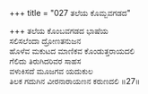 +++
title = "027 ತಲೆಯ ಕೊಮ್ಬವಗಡದ"

+++
ತಲೆಯ ಕೊಂಬವಗಡದ ಭಾಷೆಯ  
ಸಲಿಸಲೆಂದಾ ದ್ರೋಣತನುಜನ  
ಹೊಳೆವ ಮಕುಟದ ಮಾಣಿಕವ ಕೊಂಡುತ್ತರಾಯದಲಿ  
ಗೆಲಿದು ತಿರುಗಿದರಿವರ ಸಾಹಸ  
ವಳುಕಿಸದೆ ಮೂಜಗವ ಯದುಕುಲ  
ತಿಲಕ ಗದುಗಿನ ವೀರನಾರಾಯಣನ ಕರುಣದಲಿ     ॥27॥